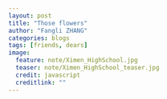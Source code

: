```yaml
---
layout: post
title: "Those flowers"
author: "Fangli ZHANG"
categories: blogs
tags: [friends, dears]
image:
  feature: note/Ximen_HighSchool.jpg
  teaser: note/Ximen_HighSchool_teaser.jpg
  credit: javascript
  creditlink: ""
---
```


<html>
    <head>
    <style>
        #chartdiv {
            width: 100%;
            height: 480px;
        }
        .map-marker {
            margin-left: -5px;
            margin-top: -5px;
        }
        .map-marker.map-clickable {
            cursor: pointer;
        }
        .pulse {
            width: 0px;
            height: 0px;
            border: 0px solid #f7f14c;
            -webkit-border-radius: 30px;
            -moz-border-radius: 30px;
            border-radius: 30px;
            background-color: #716f42;
            z-index: 10;
            position: absolute;
      }
      .map-marker .dot {
            border: 10px solid #FFFFFF;
            background: transparent;
            -webkit-border-radius: 100px;
            -moz-border-radius: 100px;
            border-radius: 100px;
            height: 40px;
            width: 40px;
            -webkit-animation: pulse 0.5s ease-out;
            -moz-animation: pulse 1s ease-out;
            animation: pulse 1.5s ease-out;
            -webkit-animation-iteration-count: infinite;
            -moz-animation-iteration-count: infinite;
            animation-iteration-count: infinite;
            position: absolute;
            top: -25px;
            left: -25px;
            z-index: 1;
            opacity: 0;
    }
    @-moz-keyframes pulse {
           0% {
              -moz-transform: scale(0);
              opacity: 0.0;
           }
           25% {
              -moz-transform: scale(0);
              opacity: 0.1;
           }
           50% {
              -moz-transform: scale(0.1);
              opacity: 0.3;
           }
           75% {
              -moz-transform: scale(0.5);
              opacity: 0.5;
           }
           100% {
              -moz-transform: scale(1);
              opacity: 0.0;
           }
    }
    @-webkit-keyframes "pulse" {
           0% {
              -webkit-transform: scale(0);
              opacity: 0.0;
           }
           25% {
              -webkit-transform: scale(0);
              opacity: 0.1;
           }
           50% {
              -webkit-transform: scale(0.1);
              opacity: 0.3;
           }
           75% {
              -webkit-transform: scale(0.5);
              opacity: 0.5;
           }
           100% {
              -webkit-transform: scale(1);
              opacity: 0.0;
           }
       }
    </style>
    </head>
    <body>
    <script src="https://www.amcharts.com/lib/3/ammap.js"></script>
    <script src="https://www.amcharts.com/lib/3/maps/js/worldLow.js"></script>
    <script src="https://www.amcharts.com/lib/3/themes/light.js"></script>
    <script>
    var targetSVG = "M9,0C4.029,0,0,4.029,0,9s4.029,9,9,9s9-4.029,9-9S13.971,0,9,0z M9,15.93 c-3.83,0-6.93-3.1-6.93-6.93S5.17,2.07,9,2.07s6.93,3.1,6.93,6.93S12.83,15.93,9,15.93 M12.5,9c0,1.933-1.567,3.5-3.5,3.5S5.5,10.933,5.5,9S7.067,5.5,9,5.5 S12.5,7.067,12.5,9z";

    <!-- var targetSVG = "{{site.baseurl}}/assets/svg/taxi.svg"; -->

    var map = AmCharts.makeChart( "chartdiv", {
        "type": "map",
        "theme": "light",
        "dragMap": true,
        "projection": "miller",
        "mouseWheelZoomEnabled": true,
        "showBalloonOnSelectedObject": true,
        "backgroundAlpha": 1,
        "backgroundColor": "#000",

        "dataProvider": {
            "mapURL": "/assets/map/chinaHigh.svg",

            "zoomLevel": 1,
            "zoomLatitude": 36.7,
            "zoomLongitude": 104.2,

            "lines": [
            { "latitudes": [ 30.341304, 39.9869171 ], "longitudes": [ 112.212773, 116.3036799 ],"title": "<b>北京</b><br/>唐顺峰<br/>郑觅觅"},
            { "latitudes": [ 30.341304, 31.8144125 ], "longitudes": [ 112.212773, 119.8045282 ], "title": "<b>常州</b><br/>江&#12288波"},
            { "latitudes": [ 30.341304, 30.6584534 ], "longitudes": [ 112.212773, 103.9354639 ], "title": "<b>成都</b><br/>张锦华<br/>肖&#12288云"},
            { "latitudes": [ 30.341304, 23.0088158 ], "longitudes": [ 112.212773, 113.0362683 ], "title": "<b>佛山</b><br/>韩君霞"},
            { "latitudes": [ 30.341304, 41.7549117 ], "longitudes": [ 112.212773, 85.57708750 ], "title": "<b>新疆</b><br/>朱&#12288雷"},
            { "latitudes": [ 30.341304, 26.8698524 ], "longitudes": [ 112.212773, 100.1568586 ], "title": "<b>丽江</b><br/>邓承锦"},
            { "latitudes": [ 30.341304, 22.8218028 ], "longitudes": [ 112.212773, 108.1459736 ], "title": "<b>南宁</b><br/>刘幸雨"},
            { "latitudes": [ 30.341304, 31.2240453 ], "longitudes": [ 112.212773, 121.1965745 ], "title": "<b>上海</b><br/>杜小云<br/>付&#12288庭<br/>李绪谋<br/>刘&#12288婷"},
            { "latitudes": [ 30.341304, 22.5550996 ], "longitudes": [ 112.212773, 113.9137958 ], "title": "<b>深圳</b><br/>陈武妮<br/>黄&#12288强<br/>杨&#12288婷", "color": "#FF0000"},
            { "latitudes": [ 30.341304, 31.3282721 ], "longitudes": [ 112.212773, 120.5042200 ], "title": "<b>苏州</b><br/>樊&#12288林"},
            { "latitudes": [ 30.341304, 30.3413040 ], "longitudes": [ 112.212773, 112.2127730 ], "title": "<b>天津</b><br/>蔡颖颖<br/>朱&#12288丽"},
            { "latitudes": [ 30.341304, 30.5543558 ], "longitudes": [ 112.212773, 114.2882620 ], "title": "<b>武汉</b><br/>曹&#12288盼&#12288陈良虎&#12288陈珊珊<br/>陈书娟&#12288胡&#12288强&#12288胡枭雄<br/>孔&#12288陶&#12288刘&#12288欢&#12288刘&#12288洋<br/>倪菲菲&#12288单&#12288为&#12288肖&#12288敏<br/>熊&#12288骁&#12288赵&#12288磊&#12288&#12288&#12288&#12288&#12288"},
            { "latitudes": [ 30.341304, 30.5345180 ], "longitudes": [ 112.212773, 114.0285070 ], "title": "<b>蔡甸</b><br/>张方利"},
            { "latitudes": [ 30.341304, 30.7044673 ], "longitudes": [ 112.212773, 111.2269575 ], "title": "<b>宜昌</b><br/>杨&#12288俭<br/>朱&#12288辉"},
            { "latitudes": [ 30.341304, 28.1760581 ], "longitudes": [ 112.212773, 112.8845146 ], "title": "<b>长沙</b><br/>陈东旭"},
            { "latitudes": [ 30.341304, 29.5548391 ], "longitudes": [ 112.212773, 106.4084712 ], "title": "<b>重庆</b><br/>方&#12288多<br/>喻&#12288辉"},
            { "latitudes": [ 30.341304, 34.7425316 ], "longitudes": [ 112.212773, 113.5230954 ], "title": "<b>郑州</b><br/>雷盼盼"},
            { "latitudes": [ 30.341304, 22.7789936 ], "longitudes": [ 112.212773, 115.3473468 ], "title": "<b>汕尾</b><br/>胡玲玲"},
            { "latitudes": [ 30.341304, 23.1253503 ], "longitudes": [ 112.212773, 112.9476635 ], "title": "<b>广州</b><br/>刘&#12288畅"},
            { "latitudes": [ 30.341304, 36.1587746 ], "longitudes": [ 112.212773, 117.0661911 ], "title": "<b>泰安</b><br/>刘迪亚"},
            { "latitudes": [ 30.341304, 26.2399582 ], "longitudes": [ 112.212773, 105.9057994 ], "title": "<b>贵州</b><br/>刘柱柱"},
            ],

            "images": [
            {"type": "circle", "title": "<b>北京</b><br/>唐顺峰<br/>郑觅觅", "latitude": 39.9869171, "longitude": 116.3036799, "scale": 0.4},
            {"type": "circle", "title": "<b>常州</b><br/>江&#12288波", "latitude": 31.8144125, "longitude": 119.8045282, "scale": 0.4},
            {"type": "circle", "title": "<b>成都</b><br/>张锦华<br/>肖&#12288云", "latitude": 30.6584534, "longitude": 103.9354639, "scale": 0.4},
            {"type": "circle", "title": "<b>佛山</b><br/>韩君霞", "latitude": 23.0088158, "longitude": 113.0362683, "scale": 0.4},
            {"svgPath": targetSVG, "title": "<b>荆州</b><br/>艾晓莹&#12288蔡&#12288蓉&#12288代元锋<br/>方敏敏&#12288李铃志&#12288梁&#12288鑫<br/>刘&#12288林&#12288彭圣唯&#12288孙&#12288明<br/>卫小龙&#12288谢楷模&#12288熊小伟<br/>许利刚&#12288张&#12288舒&#12288朱继平", "latitude": 30.341304, "longitude": 112.212773, "scale": 0.8},
            {"type": "circle", "title": "<b>新疆</b><br/>朱&#12288雷", "latitude": 41.7549117, "longitude": 85.5770875, "scale": 0.4},
            {"type": "circle", "title": "<b>丽江</b><br/>邓承锦", "latitude": 26.8698524, "longitude": 100.1568586, "scale": 0.4},
            {"type": "circle", "title": "<b>南宁</b><br/>刘幸雨", "latitude": 22.8218028, "longitude": 108.1459736, "scale": 0.4},
            {"type": "circle", "title": "<b>上海</b><br/>杜小云<br/>付&#12288庭<br/>李绪谋<br/>刘&#12288婷", "latitude": 31.2240453, "longitude": 121.1965745, "scale": 0.4},
            {"type": "circle", "title": "<b>深圳</b><br/>陈武妮<br/>黄&#12288强<br/>杨&#12288婷", "latitude": 22.5550996, "longitude": 113.9137958, "scale": 0.4},
            {"type": "circle", "title": "<b>苏州</b><br/>樊&#12288林", "latitude": 31.3282721, "longitude": 120.50422, "scale": 0.4},
            {"type": "circle", "title": "<b>天津</b><br/>蔡颖颖<br/>朱&#12288丽", "latitude": 30.341304, "longitude": 112.212773, "scale": 0.4},
            {"type": "circle", "title": "<b>武汉</b><br/>曹&#12288盼&#12288陈良虎&#12288陈珊珊<br/>陈书娟&#12288胡&#12288强&#12288胡枭雄<br/>孔&#12288陶&#12288刘&#12288欢&#12288刘&#12288洋<br/>倪菲菲&#12288单&#12288为&#12288肖&#12288敏<br/>熊&#12288骁&#12288赵&#12288磊&#12288&#12288&#12288&#12288", "latitude": 30.5543558, "longitude": 114.288262, "scale": 0.4},
            {"type": "circle", "title": "<b>蔡甸</b><br/>张方利", "latitude": 30.534518, "longitude": 114.028507, "scale": 0.4},
            {"type": "circle", "title": "<b>宜昌</b><br/>杨&#12288俭<br/>朱&#12288辉", "latitude": 30.7044673, "longitude": 111.2269575, "scale": 0.4},
            {"type": "circle", "title": "<b>长沙</b><br/>陈东旭", "latitude": 28.1760581, "longitude": 112.8845146, "scale": 0.4},
            {"type": "circle", "title": "<b>重庆</b><br/>方&#12288多<br/>喻&#12288辉", "latitude": 29.5548391, "longitude": 106.4084712, "scale": 0.4},
            {"type": "circle", "title": "<b>郑州</b><br/>雷盼盼", "latitude": 34.7425316, "longitude": 113.5230954, "scale": 0.4},
            {"type": "circle", "title": "<b>汕尾</b><br/>胡玲玲", "latitude": 22.7789936, "longitude": 115.3473468, "scale": 0.4},
            {"type": "circle", "title": "<b>广州</b><br/>刘&#12288畅", "latitude": 23.1253503, "longitude": 112.9476635, "scale": 0.4},
            {"type": "circle", "title": "<b>泰安</b><br/>刘迪亚", "latitude": 36.1587746, "longitude": 117.0661911, "scale": 0.4},
            {"type": "circle", "title": "<b>贵州</b><br/>刘柱柱", "latitude": 26.2399582, "longitude": 105.9057994, "scale": 0.4},
            ]
        },

            "areasSettings": {
                "color": "#FFCC00",
                "outlineThickness": 0.5,
                "unlistedAreasColor": "#FFFFFF",
                "unlistedAreasAlpha": 0.6
            },

            "imagesSettings": {
              "color": "#FF0000",
              "rollOverColor": "#FFFF00",
              "selectedColor": "#000000"
            },

            "linesSettings": {
              "arc": -0.75,
              "arrow": "middle",
              "color": "#FFFF00",
              "alpha": 1,
              "arrowAlpha": 1,
              "arrowSize": 3,
              "thickness": 1
            },

            "balloon": {
                "drop": false,
                "fixedPosition": false
            },

            "zoomControl": {
              "homeButtonEnabled": false,
              "zoomControlEnabled": false,
              "buttonSize": 10,
              "gridHeight": 0,
              "draggerAlpha": 0,
              "gridAlpha": 0
            },

            "backgroundZoomsToTop": true,
            "linesAboveImages": false,

           "export": {
             "enabled": false
           }
    } );

    map.addListener( "positionChanged", updateCustomMarkers );

    function updateCustomMarkers( event ) {
      var map = event.chart;

      for ( var x in map.dataProvider.images ) {
        var image = map.dataProvider.images[ x ];
        if (x == 4) {
            if ( 'undefined' == typeof image.externalElement )
            image.externalElement = createCustomMarker( image );
            var xy = map.coordinatesToStageXY( image.longitude, image.latitude );
            image.externalElement.style.top = xy.y + 'px';
            image.externalElement.style.left = xy.x + 'px';
        } else {
            if ( 'undefined' == typeof image.externalElement )
            image.externalElement = createCustomMarker( image );
            var xy = map.coordinatesToStageXY( image.longitude, image.latitude );
            image.externalElement.style.top = xy.y + 'px';
            image.externalElement.style.left = xy.x + 'px';
        }
      }
    }

    function createCustomMarker( image ) {
      var holder = document.createElement( 'div' );
      holder.className = 'map-marker';
      holder.title = image.title;
      holder.style.position = 'absolute';

      if ( undefined != image.url ) {
        holder.onclick = function() {
          window.location.href = image.url;
        };
        holder.className += ' map-clickable';
      }

      var dot = document.createElement( 'div' );
      dot.className = 'dot';
      holder.appendChild( dot );

      var pulse = document.createElement( 'div' );
      pulse.className = 'pulse';
      holder.appendChild( pulse );

      image.chart.chartDiv.appendChild( holder );

      return holder;
    }


    </script>
    </body>
    <div id="chartdiv"></div>
</html>
